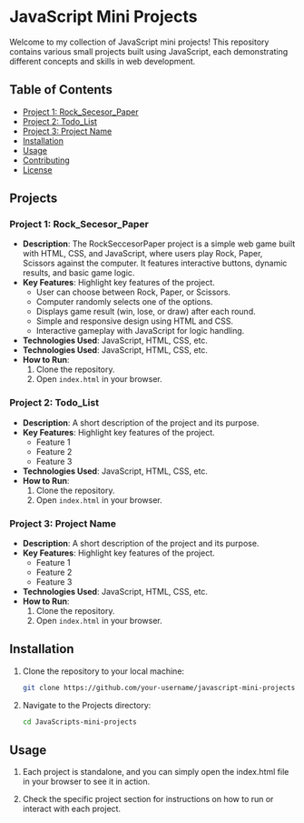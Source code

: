 # JavaScript Mini Projects

Welcome to my collection of JavaScript mini projects! This repository contains various small projects built using JavaScript, each demonstrating different concepts and skills in web development.

## Table of Contents

- [Project 1: Rock_Secesor_Paper](#project-1-Rock_Secesor_Paper)
- [Project 2: Todo_List](#project-2-Todo_List)
- [Project 3: Project Name](#project-3-project-name)
- [Installation](#installation)
- [Usage](#usage)
- [Contributing](#contributing)
- [License](#license)

## Projects

### Project 1: Rock_Secesor_Paper

- **Description**: The RockSeccesorPaper project is a simple web game built with HTML, CSS, and JavaScript, where users play Rock, Paper, Scissors against the computer. It features interactive buttons, dynamic results, and basic game logic.
- **Key Features**: Highlight key features of the project.
  - User can choose between Rock, Paper, or Scissors.
  - Computer randomly selects one of the options.
  - Displays game result (win, lose, or draw) after each round.
  - Simple and responsive design using HTML and CSS.
  - Interactive gameplay with JavaScript for logic handling.
- **Technologies Used**: JavaScript, HTML, CSS, etc.
- **Technologies Used**: JavaScript, HTML, CSS, etc.
- **How to Run**:
  1. Clone the repository.
  2. Open `index.html` in your browser.

### Project 2: Todo_List

- **Description**: A short description of the project and its purpose.
- **Key Features**: Highlight key features of the project.
  - Feature 1
  - Feature 2
  - Feature 3
- **Technologies Used**: JavaScript, HTML, CSS, etc.
- **How to Run**:
  1. Clone the repository.
  2. Open `index.html` in your browser.

### Project 3: Project Name

- **Description**: A short description of the project and its purpose.
- **Key Features**: Highlight key features of the project.
  - Feature 1
  - Feature 2
  - Feature 3
- **Technologies Used**: JavaScript, HTML, CSS, etc.
- **How to Run**:
  1. Clone the repository.
  2. Open `index.html` in your browser.

## Installation

1. Clone the repository to your local machine:

   ```bash
   git clone https://github.com/your-username/javascript-mini-projects.git
   
2. Navigate to the Projects directory:

   ```bash
   cd JavaScripts-mini-projects

## Usage

1. Each project is standalone, and you can simply open the index.html file in your browser to see it in action.
  
2. Check the specific project section for instructions on how to run or interact with each project.
   
